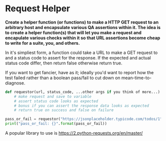 # Request Helper

**Create a helper function (or functions) to make a HTTP GET request to an arbitrary host and encapsulate various QA assertions within it. The idea is to create a helper function(s) that will let you make a request and encapulate various checks within it so that URL assertions become cheap to write for a suite, you, and others.**

In it's simpliest form, a function could take a URL to make a GET request to and a status code to assert for the response. If the expected and actual status code differ, then return false otherwise return true.

If you want to get fancier, have as it; ideally you'd want to report how the test failed rather than a boolean pass/fail to cut down on mean-time-to-diagnose.

```python
def requestor(url, status_code, ...other args if you think of more...):
    # make request and save to variable
    # assert status code looks as expected
    # bonus if you can assert the response data looks as expected
    # return true on success and false on failure 

pass_or_fail = requestor("https://jsonplaceholder.typicode.com/todos/1", 200)
print("pass_or_fail: {}".format(pass_or_fail))
```

A popular library to use is https://2.python-requests.org/en/master/
